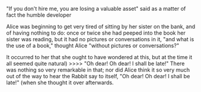 "If you don't hire me, you are losing a valuable asset" said as a matter of fact the humble developer

Alice was beginning to get very tired of sitting by her sister on the bank, and of having nothing to do: once or twice she had peeped into the book her sister was reading, but it had no pictures or conversations in it, "and what is the use of a book," thought Alice "without pictures or conversations?"

It occurred to her that she ought to have wondered at this, but at the time it all seemed quite natural) >>>> "Oh dear! Oh dear! I shall be late!" There was nothing so  very remarkable in that; nor did Alice think it so very much out of the way to hear the Rabbit say to itself, "Oh dear! Oh dear! I shall be late!" (when she thought it over afterwards.
